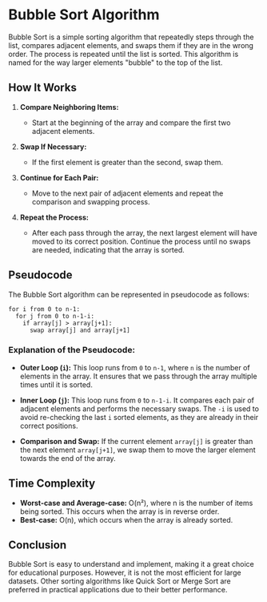# Bubble Sort Algorithm

Bubble Sort is a simple sorting algorithm that repeatedly steps through the list, compares adjacent elements, and swaps them if they are in the wrong order. The process is repeated until the list is sorted. This algorithm is named for the way larger elements "bubble" to the top of the list.

## How It Works

1. **Compare Neighboring Items:** 
   - Start at the beginning of the array and compare the first two adjacent elements.
   
2. **Swap If Necessary:** 
   - If the first element is greater than the second, swap them.

3. **Continue for Each Pair:**
   - Move to the next pair of adjacent elements and repeat the comparison and swapping process.

4. **Repeat the Process:** 
   - After each pass through the array, the next largest element will have moved to its correct position. Continue the process until no swaps are needed, indicating that the array is sorted.

## Pseudocode

The Bubble Sort algorithm can be represented in pseudocode as follows:
```
for i from 0 to n-1:
  for j from 0 to n-1-i:
    if array[j] > array[j+1]:
      swap array[j] and array[j+1]
```

### Explanation of the Pseudocode:

- **Outer Loop (`i`):** This loop runs from `0` to `n-1`, where `n` is the number of elements in the array. It ensures that we pass through the array multiple times until it is sorted.
  
- **Inner Loop (`j`):** This loop runs from `0` to `n-1-i`. It compares each pair of adjacent elements and performs the necessary swaps. The `-i` is used to avoid re-checking the last `i` sorted elements, as they are already in their correct positions.

- **Comparison and Swap:** If the current element `array[j]` is greater than the next element `array[j+1]`, we swap them to move the larger element towards the end of the array.

## Time Complexity

- **Worst-case and Average-case:** O(n²), where n is the number of items being sorted. This occurs when the array is in reverse order.
- **Best-case:** O(n), which occurs when the array is already sorted.

## Conclusion

Bubble Sort is easy to understand and implement, making it a great choice for educational purposes. However, it is not the most efficient for large datasets. Other sorting algorithms like Quick Sort or Merge Sort are preferred in practical applications due to their better performance.
